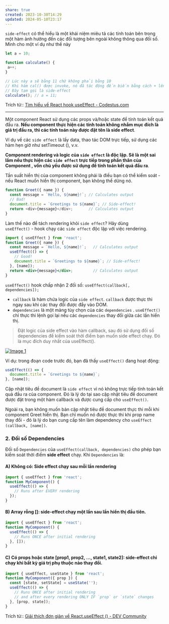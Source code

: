```yaml
---
share: true
created: 2023-10-30T14:29
updated: 2024-05-10T23:17
---
```



`side-effect` có thể hiểu là một khái niệm miêu tả các tính toán bên trong một hàm ảnh hưởng đến các đối tượng bên ngoài không thông qua đối số. Mình cho một ví dụ như thế này

```jsx
let a = 10;

function calculate() {
 a++;
}

// Lúc này a sẽ bằng 11 chứ không phải bằng 10 
// Khi hàm cal() được invoke, nó đã tác động đến biến bằng cách + lên 1 đơn vị mà không thông qua cách truyền tham số
// Đây tạm gọi là side-effect
calculate(); // a = 11; 
```

Trích từ:: [Tìm hiểu về React hook useEffect - Codestus.com](https://codestus.com/posts/tim-hieu-ve-react-hook-useeffect)

---

Một component React sử dụng các props và/hoặc state để tính toán kết quả đầu ra. **Nếu component thực hiện các tính toán không nhắm mục đích là giá trị đầu ra, thì các tính toán này được đặt tên là side effect**.

Ví dụ về các `side effect` là lấy data, thao tác DOM trực tiếp, sử dụng các hàm hẹn giờ như setTimeout (), v.v.

**Component rendering và logic của `side effect` là độc lập. Sẽ là một sai lầm nếu thực hiện các `side effect` trực tiếp trong phần thân của Component , vốn chủ yếu được sử dụng để tính toán kết quả đầu ra**.

Tần suất hiển thị của component không phải là điều bạn có thể kiểm soát - nếu React muốn hiển thị component, bạn không thể dừng nó.  

```js
function Greet({ name }) {
  const message = `Hello, ${name}!`; // Calculates output
  // Bad!
  document.title = `Greetings to ${name}`; // Side-effect!
  return <div>{message}</div>;       // Calculates output
}
```

Làm thế nào để tách rendering khỏi `side effect`? Hãy dùng  
`useEffect()` - hook chạy các `side effect` độc lập với việc rendering.  

```jsx
import { useEffect } from 'react';
function Greet({ name }) {
  const message = `Hello, ${name}!`;   // Calculates output
  useEffect(() => {
    // Good!
    document.title = `Greetings to ${name}`; // Side-effect!
  }, [name]);
  return <div>{message}</div>;         // Calculates output
}
```

`useEffect()` hook chấp nhận 2 đối số: `useEffect(callback[, dependencies]);`
- `callback` là hàm chứa logic của `side effect`. `callback` được thực thi ngay sau khi các thay đổi được đẩy vào DOM.
- `dependencies` là một mảng tùy chọn của các `dependencies` . `useEffect()` chỉ thực thi lệnh gọi lại nếu các `dependencies` thay đổi giữa các lần hiển thị.

> Đặt logic của side effect vào hàm callback, sau đó sử dụng đối số dependencies để kiểm soát thời điểm bạn muốn side effect chạy. Đó là mục đích duy nhất của useEffect().

[![Image 1](https://res.cloudinary.com/practicaldev/image/fetch/s--NH2FkXJU--/c_limit%2Cf_auto%2Cfl_progressive%2Cq_auto%2Cw_880/https://dev-to-uploads.s3.amazonaws.com/uploads/articles/22swjdpn18jt1w900zsn.PNG)](https://res.cloudinary.com/practicaldev/image/fetch/s--NH2FkXJU--/c_limit%2Cf_auto%2Cfl_progressive%2Cq_auto%2Cw_880/https://dev-to-uploads.s3.amazonaws.com/uploads/articles/22swjdpn18jt1w900zsn.PNG)

Ví dụ: trong đoạn code trước đó, bạn đã thấy `useEffect()` đang hoạt động:  

```jsx
useEffect(() => {
  document.title = `Greetings to ${name}`;
}, [name]);
```

Cập nhật tiêu đề document là `side effect` vì nó không trực tiếp tính toán kết quả đầu ra của component. Đó là lý do tại sao cập nhật tiêu đề document được đặt trong một hàm callback và được cung cấp cho `useEffect()`.

Ngoài ra, bạn không muốn bản cập nhật tiêu đề document thực thi mỗi khi component Greet hiển thị. Bạn chỉ muốn nó được thực thi khi prop name thay đổi - đó là lý do bạn cung cấp tên làm dependency cho `useEffect (callback, [name])`.

### 2. Đối số Dependencies

Đối số `Dependencies` của `useEffect(callback, dependencies)` cho phép bạn kiểm soát thời điểm **side effect** chạy. Khi `Dependencies` là:

#### A) Không có: Side effect chạy sau mỗi lần rendering

```jsx
import { useEffect } from 'react';
function MyComponent() {
  useEffect(() => {
    // Runs after EVERY rendering
  });  
}
```

#### B) Array rỗng []: side-effect chạy một lần sau lần hiển thị đầu tiên.

```jsx
import { useEffect } from 'react';
function MyComponent() {
  useEffect(() => {
    // Runs ONCE after initial rendering
  }, []);
}
```

#### C) Có props hoặc state [prop1, prop2, ..., state1, state2]: side-effect chỉ chạy khi bất kỳ giá trị phụ thuộc nào thay đổi.

```jsx
import { useEffect, useState } from 'react';
function MyComponent({ prop }) {
  const [state, setState] = useState('');
  useEffect(() => {
    // Runs ONCE after initial rendering
    // and after every rendering ONLY IF `prop` or `state` changes
  }, [prop, state]);
}
```

Trích từ:: [Giải thích đơn giản về React.useEffect () - DEV Community](https://dev.to/buiminh15/giai-thich-don-gian-ve-reactuseeffect--2k4f)
